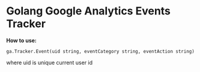 # Golang Google Analytics Events Tracker

**How to use:**

`ga.Tracker.Event(uid string, eventCategory string, eventAction string)`

where uid is unique current user id
